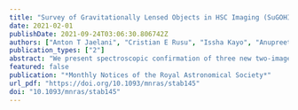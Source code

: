 ```yaml
---
title: "Survey of Gravitationally Lensed Objects in HSC Imaging (SuGOHI) – VII. Discovery and confirmation of three strongly lensed quasars†"
date: 2021-02-01
publishDate: 2021-09-24T03:06:30.806742Z
authors: ["Anton T Jaelani", "Cristian E Rusu", "Issha Kayo", "Anupreeta More", "Alessandro Sonnenfeld", "John D Silverman", "Malte Schramm", "Timo Anguita", "Naohisa Inada", "Daichi Kondo", "Paul L Schechter", "Khee-Gan Lee", "Masamune Oguri", "James H H Chan", "Kenneth C Wong", "Kaiki T Inoue"]
publication_types: ["2"]
abstract: "We present spectroscopic confirmation of three new two-image gravitationally lensed quasars, compiled from existing strong lens and X-ray catalogues. Images of HSC J091843.27–022007.5 show a red galaxy with two blue point sources at either side, separated by 2.26 arcsec. This system has a source and a lens redshifts zs = 0.804 and zℓ = 0.459, respectively, as obtained by our follow-up spectroscopic data. CXCO J100201.50+020330.0 shows two point sources separated by 0.85 arcsec on either side of an early-type galaxy. The follow-up spectroscopic data confirm the fainter quasar has the same redshift with the brighter quasar from the Sloan Digital Sky Survey (SDSS) fiber spectrum at zs = 2.016. The deflecting foreground galaxy is a typical early-type galaxy at a redshift of zℓ = 0.439. SDSS J135944.21+012809.8 has two point sources with quasar spectra at the same redshift zs = 1.096, separated by 1.05 arcsec, and fits to the HSC images confirm the presence of a galaxy between these. These discoveries demonstrate the power of the Hyper Suprime-Cam Subaru Strategic Program (HSC-SSP)’s deep imaging and wide sky coverage. Combined with existing X-ray source catalogues and follow-up spectroscopy, the HSC-SSP provides us unique opportunities to find multiple-image quasars lensed by a foreground galaxy."
featured: false
publication: "*Monthly Notices of the Royal Astronomical Society*"
url_pdf: "https://doi.org/10.1093/mnras/stab145"
doi: "10.1093/mnras/stab145"
---
```



